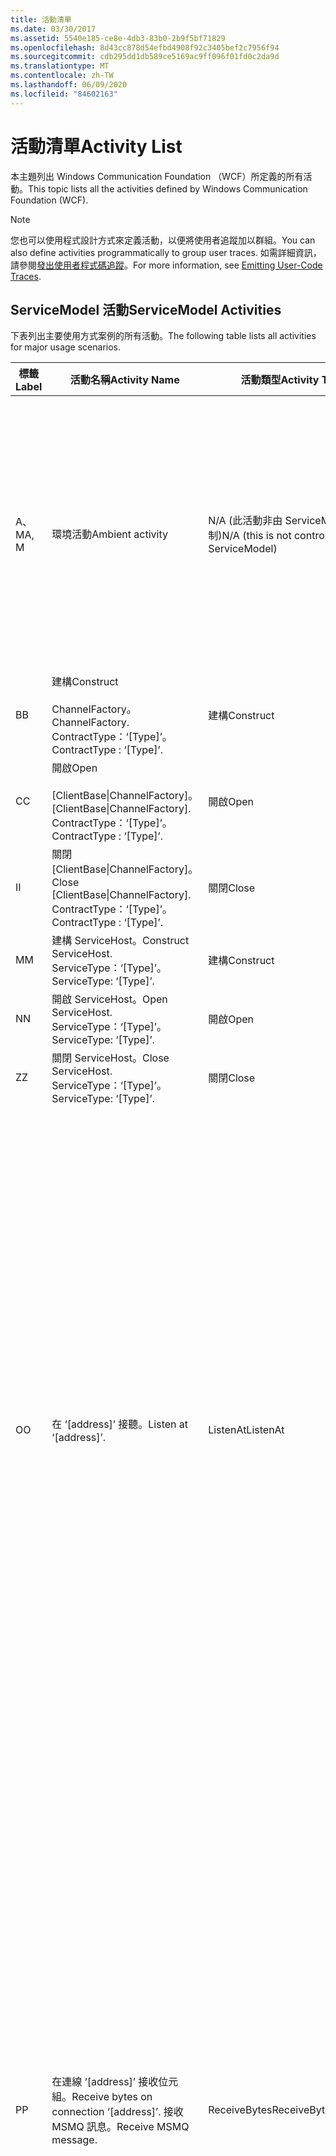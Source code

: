 ```yaml
---
title: 活動清單
ms.date: 03/30/2017
ms.assetid: 5540e185-ce8e-4db3-83b0-2b9f5bf71829
ms.openlocfilehash: 8d43cc878d54efbd4908f92c3405bef2c7956f94
ms.sourcegitcommit: cdb295dd1db589ce5169ac9ff096f01fd0c2da9d
ms.translationtype: MT
ms.contentlocale: zh-TW
ms.lasthandoff: 06/09/2020
ms.locfileid: "84602163"
---
```

# <a name="activity-list"></a><span data-ttu-id="581cd-102">活動清單</span><span class="sxs-lookup"><span data-stu-id="581cd-102">Activity List</span></span>
<span data-ttu-id="581cd-103">本主題列出 Windows Communication Foundation （WCF）所定義的所有活動。</span><span class="sxs-lookup"><span data-stu-id="581cd-103">This topic lists all the activities defined by Windows Communication Foundation (WCF).</span></span>  
  
> [!NOTE]
> <span data-ttu-id="581cd-104">您也可以使用程式設計方式來定義活動，以便將使用者追蹤加以群組。</span><span class="sxs-lookup"><span data-stu-id="581cd-104">You can also define activities programmatically to group user traces.</span></span> <span data-ttu-id="581cd-105">如需詳細資訊，請參閱[發出使用者程式碼追蹤](emitting-user-code-traces.md)。</span><span class="sxs-lookup"><span data-stu-id="581cd-105">For more information, see [Emitting User-Code Traces](emitting-user-code-traces.md).</span></span>  
  
## <a name="servicemodel-activities"></a><span data-ttu-id="581cd-106">ServiceModel 活動</span><span class="sxs-lookup"><span data-stu-id="581cd-106">ServiceModel Activities</span></span>  
 <span data-ttu-id="581cd-107">下表列出主要使用方式案例的所有活動。</span><span class="sxs-lookup"><span data-stu-id="581cd-107">The following table lists all activities for major usage scenarios.</span></span>  
  
|<span data-ttu-id="581cd-108">標籤</span><span class="sxs-lookup"><span data-stu-id="581cd-108">Label</span></span>|<span data-ttu-id="581cd-109">活動名稱</span><span class="sxs-lookup"><span data-stu-id="581cd-109">Activity Name</span></span>|<span data-ttu-id="581cd-110">活動類型</span><span class="sxs-lookup"><span data-stu-id="581cd-110">Activity Type</span></span>|<span data-ttu-id="581cd-111">描述</span><span class="sxs-lookup"><span data-stu-id="581cd-111">Description</span></span>|  
|-----------|-------------------|-------------------|-----------------|  
|<span data-ttu-id="581cd-112">A、M</span><span class="sxs-lookup"><span data-stu-id="581cd-112">A, M</span></span>|<span data-ttu-id="581cd-113">環境活動</span><span class="sxs-lookup"><span data-stu-id="581cd-113">Ambient activity</span></span>|<span data-ttu-id="581cd-114">N/A (此活動非由 ServiceModel 控制)</span><span class="sxs-lookup"><span data-stu-id="581cd-114">N/A (this is not controlled by ServiceModel)</span></span>|<span data-ttu-id="581cd-115">在任何 ServiceModel 程式碼的呼叫 (用戶端或伺服器端) 之前，於 TLS 內設定其識別碼的活動。</span><span class="sxs-lookup"><span data-stu-id="581cd-115">The activity whose ID is set in TLS before any calls to ServiceModel code (client side or server side).</span></span><br /><br /> <span data-ttu-id="581cd-116">範例：在 WCF 用戶端或 serviceHost 上呼叫 open 的活動。會呼叫 open。</span><span class="sxs-lookup"><span data-stu-id="581cd-116">Example: An activity where  open is called on the WCF client or serviceHost.open is called.</span></span>|  
|<span data-ttu-id="581cd-117">B</span><span class="sxs-lookup"><span data-stu-id="581cd-117">B</span></span>|<span data-ttu-id="581cd-118">建構</span><span class="sxs-lookup"><span data-stu-id="581cd-118">Construct</span></span><br /><br /> <span data-ttu-id="581cd-119">ChannelFactory。</span><span class="sxs-lookup"><span data-stu-id="581cd-119">ChannelFactory.</span></span> <span data-ttu-id="581cd-120">ContractType：‘[Type]’。</span><span class="sxs-lookup"><span data-stu-id="581cd-120">ContractType : ‘[Type]’.</span></span>|<span data-ttu-id="581cd-121">建構</span><span class="sxs-lookup"><span data-stu-id="581cd-121">Construct</span></span>||  
|<span data-ttu-id="581cd-122">C</span><span class="sxs-lookup"><span data-stu-id="581cd-122">C</span></span>|<span data-ttu-id="581cd-123">開啟</span><span class="sxs-lookup"><span data-stu-id="581cd-123">Open</span></span><br /><br /> <span data-ttu-id="581cd-124">[ClientBase&#124;ChannelFactory]。</span><span class="sxs-lookup"><span data-stu-id="581cd-124">[ClientBase&#124;ChannelFactory].</span></span> <span data-ttu-id="581cd-125">ContractType：‘[Type]’。</span><span class="sxs-lookup"><span data-stu-id="581cd-125">ContractType : ‘[Type]’.</span></span>|<span data-ttu-id="581cd-126">開啟</span><span class="sxs-lookup"><span data-stu-id="581cd-126">Open</span></span>||  
|<span data-ttu-id="581cd-127">I</span><span class="sxs-lookup"><span data-stu-id="581cd-127">I</span></span>|<span data-ttu-id="581cd-128">關閉 [ClientBase&#124;ChannelFactory]。</span><span class="sxs-lookup"><span data-stu-id="581cd-128">Close [ClientBase&#124;ChannelFactory].</span></span> <span data-ttu-id="581cd-129">ContractType：‘[Type]’。</span><span class="sxs-lookup"><span data-stu-id="581cd-129">ContractType : ‘[Type]’.</span></span>|<span data-ttu-id="581cd-130">關閉</span><span class="sxs-lookup"><span data-stu-id="581cd-130">Close</span></span>||  
|<span data-ttu-id="581cd-131">M</span><span class="sxs-lookup"><span data-stu-id="581cd-131">M</span></span>|<span data-ttu-id="581cd-132">建構 ServiceHost。</span><span class="sxs-lookup"><span data-stu-id="581cd-132">Construct ServiceHost.</span></span> <span data-ttu-id="581cd-133">ServiceType：‘[Type]’。</span><span class="sxs-lookup"><span data-stu-id="581cd-133">ServiceType: ‘[Type]’.</span></span>|<span data-ttu-id="581cd-134">建構</span><span class="sxs-lookup"><span data-stu-id="581cd-134">Construct</span></span>||  
|<span data-ttu-id="581cd-135">N</span><span class="sxs-lookup"><span data-stu-id="581cd-135">N</span></span>|<span data-ttu-id="581cd-136">開啟 ServiceHost。</span><span class="sxs-lookup"><span data-stu-id="581cd-136">Open ServiceHost.</span></span> <span data-ttu-id="581cd-137">ServiceType：‘[Type]’。</span><span class="sxs-lookup"><span data-stu-id="581cd-137">ServiceType: ‘[Type]’.</span></span>|<span data-ttu-id="581cd-138">開啟</span><span class="sxs-lookup"><span data-stu-id="581cd-138">Open</span></span>||  
|<span data-ttu-id="581cd-139">Z</span><span class="sxs-lookup"><span data-stu-id="581cd-139">Z</span></span>|<span data-ttu-id="581cd-140">關閉 ServiceHost。</span><span class="sxs-lookup"><span data-stu-id="581cd-140">Close ServiceHost.</span></span> <span data-ttu-id="581cd-141">ServiceType：‘[Type]’。</span><span class="sxs-lookup"><span data-stu-id="581cd-141">ServiceType: ‘[Type]’.</span></span>|<span data-ttu-id="581cd-142">關閉</span><span class="sxs-lookup"><span data-stu-id="581cd-142">Close</span></span>||  
|<span data-ttu-id="581cd-143">O</span><span class="sxs-lookup"><span data-stu-id="581cd-143">O</span></span>|<span data-ttu-id="581cd-144">在 ‘[address]’ 接聽。</span><span class="sxs-lookup"><span data-stu-id="581cd-144">Listen at ‘[address]’.</span></span>|<span data-ttu-id="581cd-145">ListenAt</span><span class="sxs-lookup"><span data-stu-id="581cd-145">ListenAt</span></span>|<span data-ttu-id="581cd-146">這個活動和下一個活動是傳輸特有的。</span><span class="sxs-lookup"><span data-stu-id="581cd-146">This and the next activity are transport-specific.</span></span> <span data-ttu-id="581cd-147">ListenAt 活動代表對應至通道接聽程式正在接聽之位址的內容。</span><span class="sxs-lookup"><span data-stu-id="581cd-147">The ListenAt activity represents the content that maps to the address where the channel listener listens at.</span></span> <span data-ttu-id="581cd-148">在 MSMQ 中，則因為佇列對應至一個位址，所以這個活動代表佇列本身。</span><span class="sxs-lookup"><span data-stu-id="581cd-148">In the case of MSMQ, it is the queue itself since the queue maps to one address.</span></span> <span data-ttu-id="581cd-149">在連線導向的傳輸下，這個活動會接聽傳入連線，若為 MSMQ，則會接聽 MSMQ 訊息。</span><span class="sxs-lookup"><span data-stu-id="581cd-149">This activity listens for incoming connections in the case of connection-oriented transports, for MSMQ messages in the case of MSMQ.</span></span> <span data-ttu-id="581cd-150">這個活動是在 ServiceHost.Open() 期間建立，其中會包含建立及處置接聽項的相關追蹤，以及向外傳輸至所有 ReceiveBytes 活動的相關追蹤。</span><span class="sxs-lookup"><span data-stu-id="581cd-150">This activity is created during ServiceHost.Open(), and contains the traces related to creating and disposing the listener, as well as transferring out to all ReceiveBytes activities.</span></span>|  
|<span data-ttu-id="581cd-151">P</span><span class="sxs-lookup"><span data-stu-id="581cd-151">P</span></span>|<span data-ttu-id="581cd-152">在連線 ‘[address]’ 接收位元組。</span><span class="sxs-lookup"><span data-stu-id="581cd-152">Receive bytes on connection ‘[address]’.</span></span> <span data-ttu-id="581cd-153">接收 MSMQ 訊息。</span><span class="sxs-lookup"><span data-stu-id="581cd-153">Receive MSMQ message.</span></span>|<span data-ttu-id="581cd-154">ReceiveBytes</span><span class="sxs-lookup"><span data-stu-id="581cd-154">ReceiveBytes</span></span>|<span data-ttu-id="581cd-155">在此活動中，最後會取得 WCF 訊息的資料會被處理。</span><span class="sxs-lookup"><span data-stu-id="581cd-155">In this activity, data that will eventually get a WCF message is processed.</span></span> <span data-ttu-id="581cd-156">在連線導向傳輸或 http 的情形下，會等待傳入位元組。</span><span class="sxs-lookup"><span data-stu-id="581cd-156">Incoming bytes are waited in the case of connection-oriented transport or http.</span></span> <span data-ttu-id="581cd-157">對於 TCP/具名管道，此活動的存留期就是連線的存留期，因為它是在建立連線時建立的。</span><span class="sxs-lookup"><span data-stu-id="581cd-157">For TCP/named-pipe, the lifetime of this activity is the lifetime of the connection, as it is created when the connection is created.</span></span> <span data-ttu-id="581cd-158">如果是 http，此活動的存留期會是訊息要求的存留期，並且會在訊息傳送時建立。</span><span class="sxs-lookup"><span data-stu-id="581cd-158">For http, it is of the lifetime of a message request and is created when the message is sent.</span></span> <span data-ttu-id="581cd-159">這個活動包含建立及處置連線的相關追蹤 (如果有的話)，並且會向外傳輸至所有訊息 (物件) 處理活動。</span><span class="sxs-lookup"><span data-stu-id="581cd-159">This activity contains the traces related to creating and disposing the connection if applicable, as well as transfers out to all message (object) processing activities.</span></span><br /><br /> <span data-ttu-id="581cd-160">在 MSMQ 的情況下，則會是擷取 MSMQ 訊息的活動。</span><span class="sxs-lookup"><span data-stu-id="581cd-160">In the case of MSMQ, it is the activity where the MSMQ message is retrieved.</span></span>|  
|<span data-ttu-id="581cd-161">Q</span><span class="sxs-lookup"><span data-stu-id="581cd-161">Q</span></span>|<span data-ttu-id="581cd-162">處理訊息 [number] </span><span class="sxs-lookup"><span data-stu-id="581cd-162">Process message [number].</span></span> <span data-ttu-id="581cd-163">(注意，[number] 是從 1 開始，依序遞增的值)。</span><span class="sxs-lookup"><span data-stu-id="581cd-163">(Note, [number] is a monotonically increasing value which starts at 1.)</span></span>|<span data-ttu-id="581cd-164">ProcessMessage</span><span class="sxs-lookup"><span data-stu-id="581cd-164">ProcessMessage</span></span>|<span data-ttu-id="581cd-165">處理傳入訊息。</span><span class="sxs-lookup"><span data-stu-id="581cd-165">Process an incoming message.</span></span> <span data-ttu-id="581cd-166">此活動會在收到的所有資料（位元組、MSMQ 訊息）形成 WCF 訊息物件時啟動。</span><span class="sxs-lookup"><span data-stu-id="581cd-166">This activity starts when all the data (bytes, MSMQ message) are received to form a WCF message object.</span></span> <span data-ttu-id="581cd-167">這個活動內的追蹤負責標頭處理作業。</span><span class="sxs-lookup"><span data-stu-id="581cd-167">Traces within this activity deal with header processing.</span></span><br /><br /> <span data-ttu-id="581cd-168">形成可分派的訊息後，便會在查詢對應的活動識別碼後切換至 ServiceHost ProcessAction 活動。</span><span class="sxs-lookup"><span data-stu-id="581cd-168">Once a message that can be dispatched is formed, the ServiceHost ProcessAction activity is switched to after looking up the corresponding Activity ID.</span></span>|  
|<span data-ttu-id="581cd-169">D、S</span><span class="sxs-lookup"><span data-stu-id="581cd-169">D, S</span></span>|<span data-ttu-id="581cd-170">處理動作 ‘[action]’。</span><span class="sxs-lookup"><span data-stu-id="581cd-170">Process action ‘[action]’.</span></span>|<span data-ttu-id="581cd-171">ProcessAction</span><span class="sxs-lookup"><span data-stu-id="581cd-171">ProcessAction</span></span>|<span data-ttu-id="581cd-172">透過傳輸/安全性/RM 堆疊處理訊息，以便在接收時將訊息分派給使用者程式碼，傳送時則使用相反的順序來處理。</span><span class="sxs-lookup"><span data-stu-id="581cd-172">Process the message through the Transport/Security/RM stack for dispatching the message to user code on receive, and in the reverse order on send.</span></span><br /><br /> <span data-ttu-id="581cd-173">在伺服器上，此活動會使用傳播的活動識別碼（如果是透過「活動傳播」在訊息標頭中傳送）;否則，會建立新的 GUID。</span><span class="sxs-lookup"><span data-stu-id="581cd-173">On the server, this activity uses the propagated Activity ID if it is sent in the message header via "Activity Propagation"; otherwise, a new GUID is created.</span></span><br /><br /> <span data-ttu-id="581cd-174">要求/回覆合約的回應訊息也會在該活動中處理。</span><span class="sxs-lookup"><span data-stu-id="581cd-174">The response message for request/reply contracts is also processed in that activity.</span></span>|  
|<span data-ttu-id="581cd-175">T</span><span class="sxs-lookup"><span data-stu-id="581cd-175">T</span></span>|<span data-ttu-id="581cd-176">執行 ‘[IContract.Operation]’。</span><span class="sxs-lookup"><span data-stu-id="581cd-176">Execute ‘[IContract.Operation]’.</span></span>|<span data-ttu-id="581cd-177">ExecuteUserCode</span><span class="sxs-lookup"><span data-stu-id="581cd-177">ExecuteUserCode</span></span>|<span data-ttu-id="581cd-178">在服務端分派後執行使用者程式碼。</span><span class="sxs-lookup"><span data-stu-id="581cd-178">Execute user code after dispatch on the service side.</span></span> <span data-ttu-id="581cd-179">這個活動會提供界限，從使用者提供的程式碼描述 ServiceHost 程式碼。</span><span class="sxs-lookup"><span data-stu-id="581cd-179">This activity provides a boundary to delineate ServiceHost code from user-provided code.</span></span>|  
  
## <a name="security-activities"></a><span data-ttu-id="581cd-180">安全性活動</span><span class="sxs-lookup"><span data-stu-id="581cd-180">Security Activities</span></span>  
 <span data-ttu-id="581cd-181">下表列出與安全性相關的所有活動。</span><span class="sxs-lookup"><span data-stu-id="581cd-181">The following table lists all activities related to Security.</span></span>  
  
|<span data-ttu-id="581cd-182">活動名稱</span><span class="sxs-lookup"><span data-stu-id="581cd-182">Activity Name</span></span>|<span data-ttu-id="581cd-183">活動類型</span><span class="sxs-lookup"><span data-stu-id="581cd-183">Activity Type</span></span>|<span data-ttu-id="581cd-184">描述</span><span class="sxs-lookup"><span data-stu-id="581cd-184">Description</span></span>|  
|-------------------|-------------------|-----------------|  
|<span data-ttu-id="581cd-185">設定安全工作階段</span><span class="sxs-lookup"><span data-stu-id="581cd-185">Setup secure session</span></span>|<span data-ttu-id="581cd-186">SetupSecurity</span><span class="sxs-lookup"><span data-stu-id="581cd-186">SetupSecurity</span></span>|<span data-ttu-id="581cd-187">只存在於用戶端。</span><span class="sxs-lookup"><span data-stu-id="581cd-187">Exists on the client side only.</span></span> <span data-ttu-id="581cd-188">包含所有的 RST\*/SCT 交換，以驗證及設定安全性內容。</span><span class="sxs-lookup"><span data-stu-id="581cd-188">Contains all RST\*/SCT exchanges for authentication and setting the security context.</span></span> <span data-ttu-id="581cd-189">如果 `propagateActivity` = `true` 為，則此活動會與服務的對應處理動作 RST \* /SCT 活動合併。</span><span class="sxs-lookup"><span data-stu-id="581cd-189">If `propagateActivity`=`true`, this activity is merged with the service’s corresponding Process Action RST\*/SCT activities.</span></span>|  
|<span data-ttu-id="581cd-190">關閉安全工作階段</span><span class="sxs-lookup"><span data-stu-id="581cd-190">Close secure session</span></span>|<span data-ttu-id="581cd-191">SetupSecurity</span><span class="sxs-lookup"><span data-stu-id="581cd-191">SetupSecurity</span></span>|<span data-ttu-id="581cd-192">存在於用戶端。</span><span class="sxs-lookup"><span data-stu-id="581cd-192">Exists on the client side.</span></span> <span data-ttu-id="581cd-193">內含「取消」訊息交換，以關閉安全工作階段。</span><span class="sxs-lookup"><span data-stu-id="581cd-193">Contains the Cancel message exchange for closing the secure session.</span></span> <span data-ttu-id="581cd-194">如果 `propagateActivity` = `true` 為，則此活動會與服務的「取消」處理動作合併。</span><span class="sxs-lookup"><span data-stu-id="581cd-194">If `propagateActivity`=`true`, this activity is merged with the Process Action "Cancel" from the service.</span></span>|  
  
 <span data-ttu-id="581cd-195">下表列出與 COM+ 相關的所有活動。</span><span class="sxs-lookup"><span data-stu-id="581cd-195">The following table lists all activities related to COM+.</span></span>  
  
|<span data-ttu-id="581cd-196">活動名稱</span><span class="sxs-lookup"><span data-stu-id="581cd-196">Activity Name</span></span>|<span data-ttu-id="581cd-197">活動類型</span><span class="sxs-lookup"><span data-stu-id="581cd-197">Activity Type</span></span>|<span data-ttu-id="581cd-198">描述</span><span class="sxs-lookup"><span data-stu-id="581cd-198">Description</span></span>|  
|-------------------|-------------------|-----------------|  
|<span data-ttu-id="581cd-199">建立 COM+ 執行個體</span><span class="sxs-lookup"><span data-stu-id="581cd-199">Create COM+ instance</span></span>|<span data-ttu-id="581cd-200">TransferToCOMPlus</span><span class="sxs-lookup"><span data-stu-id="581cd-200">TransferToCOMPlus</span></span>|<span data-ttu-id="581cd-201">1個活動實例，用於每個來自 WCF 程式碼的 COM + 呼叫</span><span class="sxs-lookup"><span data-stu-id="581cd-201">1 activity instance for each COM+ call from WCF code</span></span>|  
|<span data-ttu-id="581cd-202">執行 COM +\<operation></span><span class="sxs-lookup"><span data-stu-id="581cd-202">Execute COM+ \<operation></span></span>|<span data-ttu-id="581cd-203">TransferToCOMPlus</span><span class="sxs-lookup"><span data-stu-id="581cd-203">TransferToCOMPlus</span></span>|<span data-ttu-id="581cd-204">1個活動實例，用於每個來自 WCF 程式碼的 COM + 呼叫</span><span class="sxs-lookup"><span data-stu-id="581cd-204">1 activity instance for each COM+ call from WCF code</span></span>|  
  
## <a name="wmi-activities"></a><span data-ttu-id="581cd-205">WMI 活動</span><span class="sxs-lookup"><span data-stu-id="581cd-205">WMI Activities</span></span>  
 <span data-ttu-id="581cd-206">下表列出與 WMI 相關的所有活動。</span><span class="sxs-lookup"><span data-stu-id="581cd-206">The following table lists all activities related to WMI.</span></span>  
  
|<span data-ttu-id="581cd-207">活動名稱</span><span class="sxs-lookup"><span data-stu-id="581cd-207">Activity Name</span></span>|<span data-ttu-id="581cd-208">活動類型</span><span class="sxs-lookup"><span data-stu-id="581cd-208">Activity Type</span></span>|<span data-ttu-id="581cd-209">描述</span><span class="sxs-lookup"><span data-stu-id="581cd-209">Description</span></span>|  
|-------------------|-------------------|-----------------|  
|<span data-ttu-id="581cd-210">WMI get</span><span class="sxs-lookup"><span data-stu-id="581cd-210">WMI get</span></span>|<span data-ttu-id="581cd-211">WMIGetObject</span><span class="sxs-lookup"><span data-stu-id="581cd-211">WMIGetObject</span></span>|<span data-ttu-id="581cd-212">使用者會從 WMI 擷取資料。</span><span class="sxs-lookup"><span data-stu-id="581cd-212">User is retrieving data from WMI.</span></span>|  
|<span data-ttu-id="581cd-213">WMI put</span><span class="sxs-lookup"><span data-stu-id="581cd-213">WMI put</span></span>|<span data-ttu-id="581cd-214">WmiPutInstance</span><span class="sxs-lookup"><span data-stu-id="581cd-214">WmiPutInstance</span></span>|<span data-ttu-id="581cd-215">使用者會以 WMI 更新資料。</span><span class="sxs-lookup"><span data-stu-id="581cd-215">User is updating data with WMI.</span></span>|
